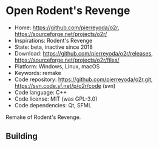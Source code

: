 # Open Rodent's Revenge

- Home: https://github.com/pierreyoda/o2r, https://sourceforge.net/projects/o2r/
- Inspirations: Rodent's Revenge
- State: beta, inactive since 2018
- Download: https://github.com/pierreyoda/o2r/releases, https://sourceforge.net/projects/o2r/files/
- Platform: Windows, Linux, macOS
- Keywords: remake
- Code repository: https://github.com/pierreyoda/o2r.git, https://svn.code.sf.net/p/o2r/code (svn)
- Code language: C++
- Code license: MIT (was GPL-3.0)
- Code dependencies: Qt, SFML

Remake of Rodent's Revenge.

## Building
